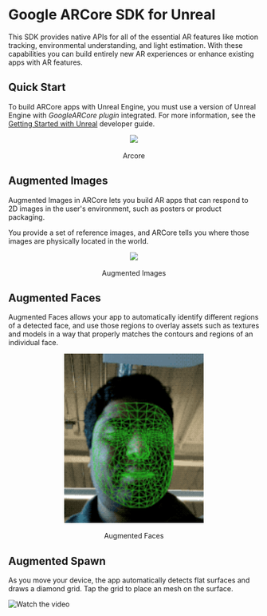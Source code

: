 Google ARCore SDK for Unreal
=====================

This SDK provides native APIs for all of the essential AR features like motion tracking, environmental understanding, and light estimation. With these capabilities you can build entirely new AR experiences or enhance existing apps with AR features.

## Quick Start

To build ARCore apps with Unreal Engine, you must use a version of Unreal Engine with _GoogleARCore plugin_ integrated. For more information, see the [Getting Started with Unreal](//developers.google.com/ar/develop/unreal/getting-started) developer guide.

<p align="center"> 
    <img src="README/arcore-gif.gif" width="480">
     <p align="center">Arcore</p>
</p>


## Augmented Images

Augmented Images in ARCore lets you build AR apps that can respond to 2D images in the user's environment, such as posters or product packaging.

You provide a set of reference images, and ARCore tells you where those images are physically located in the world.

<p align="center"> 
    <img src="README/AugmentedImages.gif" width="880">
     <p align="center">Augmented Images</p>
</p>


## Augmented Faces

Augmented Faces allows your app to automatically identify different regions of a detected face, and use those regions to overlay assets such as textures and models in a way that properly matches the contours and regions of an individual face.

<p align="center"> 
    <img src="README/facemeshexample.gif" width="280">
     <p align="center">Augmented Faces</p>
</p>

## Augmented Spawn

As you move your device, the app automatically detects flat surfaces and draws a diamond grid. Tap the grid to place an mesh on the surface.

![Watch the video](https://j.gifs.com/710AGr.gif)



